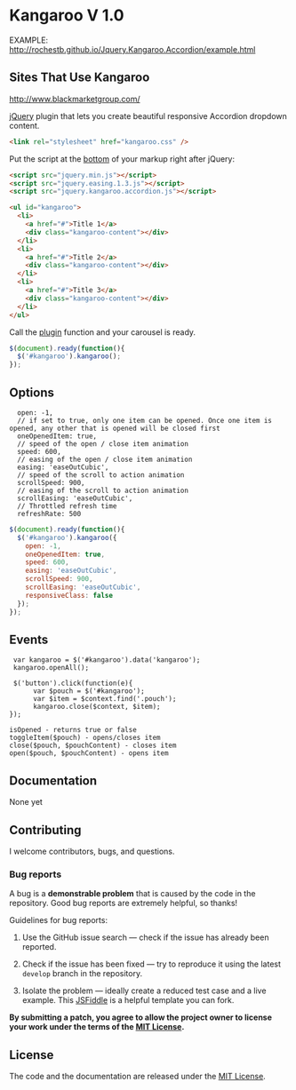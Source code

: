 # Kangaroo V 1.0

EXAMPLE: http://rochestb.github.io/Jquery.Kangaroo.Accordion/example.html

## Sites That Use Kangaroo
http://www.blackmarketgroup.com/

[jQuery](http://jquery.com/) plugin that lets you create beautiful responsive Accordion dropdown content.

```html
<link rel="stylesheet" href="kangaroo.css" />
```

Put the script at the [bottom](https://developer.yahoo.com/performance/rules.html#js_bottom) of your markup right after jQuery:

```html
<script src="jquery.min.js"></script>
<script src="jquery.easing.1.3.js"></script>
<script src="jquery.kangaroo.accordion.js"></script>
```

```html
<ul id="kangaroo">
  <li>
    <a href="#">Title 1</a>
    <div class="kangaroo-content"></div>
  </li>
  <li>
    <a href="#">Title 2</a>
    <div class="kangaroo-content"></div>
  </li>
  <li>
    <a href="#">Title 3</a>
    <div class="kangaroo-content"></div>
  </li>
</ul>
```

Call the [plugin](http://learn.jquery.com/plugins/) function and your carousel is ready.

```javascript
$(document).ready(function(){
  $('#kangaroo').kangaroo();
});
```

## Options
```
  open: -1,
  // if set to true, only one item can be opened. Once one item is opened, any other that is opened will be closed first
  oneOpenedItem: true,
  // speed of the open / close item animation
  speed: 600,
  // easing of the open / close item animation
  easing: 'easeOutCubic',
  // speed of the scroll to action animation
  scrollSpeed: 900,
  // easing of the scroll to action animation
  scrollEasing: 'easeOutCubic',
  // Throttled refresh time
  refreshRate: 500

```

```javascript
$(document).ready(function(){
  $('#kangaroo').kangaroo({
    open: -1,
    oneOpenedItem: true,
    speed: 600,
    easing: 'easeOutCubic',
    scrollSpeed: 900,
    scrollEasing: 'easeOutCubic',
    responsiveClass: false
  });
});
```

## Events

```
 var kangaroo = $('#kangaroo').data('kangaroo');
 kangaroo.openAll();

 $('button').click(function(e){
      var $pouch = $('#kangaroo');
      var $item = $context.find('.pouch');
      kangaroo.close($context, $item);
});

```
```
isOpened - returns true or false
toggleItem($pouch) - opens/closes item
close($pouch, $pouchContent) - closes item
open($pouch, $pouchContent) - opens item
```


## Documentation

None yet

## Contributing

I welcome contributors, bugs, and questions.

### Bug reports

A bug is a **demonstrable problem** that is caused by the code in the repository. Good bug reports are extremely helpful, so thanks!

Guidelines for bug reports:

  1. Use the GitHub issue search — check if the issue has already been reported.

  2. Check if the issue has been fixed — try to reproduce it using the latest `develop` branch in the repository.

  3. Isolate the problem — ideally create a reduced test case and a live example. This [JSFiddle](http://jsfiddle.net/u3FTZ/) is a helpful template you can fork.


**By submitting a patch, you agree to allow the project owner to
license your work under the terms of the [MIT License](LICENSE).**

## License

The code and the documentation are released under the [MIT License](LICENSE).
